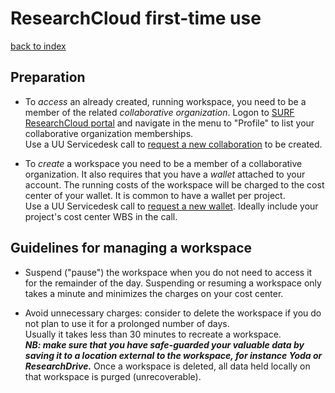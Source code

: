 # ResearchCloud first-time use
[back to index](../primer-for-users.md)


## Preparation
- To *access* an already created, running workspace, 
you need to be a member of the related *collaborative organization*.
Logon to [SURF ResearchCloud portal](https://portal.live.surfresearchcloud.nl/) 
and navigate in the menu to "Profile" to list your collaborative organization
memberships.   
Use a UU Servicedesk call to [request a new collaboration](https://uu.topdesk.net) to be created.


- To *create* a workspace you need to be a member of a collaborative
organization. It also requires that you have a *wallet* attached
to your account. The running costs of the workspace will be charged
to the cost center of your wallet. It is common to have a wallet per project.   
Use a UU Servicedesk call to [request a new wallet](https://uu.topdesk.net). Ideally
include your project's cost center WBS in the call.

## Guidelines for managing a workspace
- Suspend ("pause") the workspace when you do not need to access it for
the remainder of the day. Suspending or resuming a workspace 
only takes a minute and minimizes the charges on your cost center.

- Avoid unnecessary charges: consider to delete the workspace 
if you do not plan to use it for a prolonged number of days.  
Usually it takes less than 30 minutes to recreate a workspace.    
***NB: make sure that you have safe-guarded your valuable data 
by saving it to a location external to the workspace, 
for instance Yoda or ResearchDrive.*** Once a workspace is deleted,
all data held locally on that workspace is purged (unrecoverable).  

  

